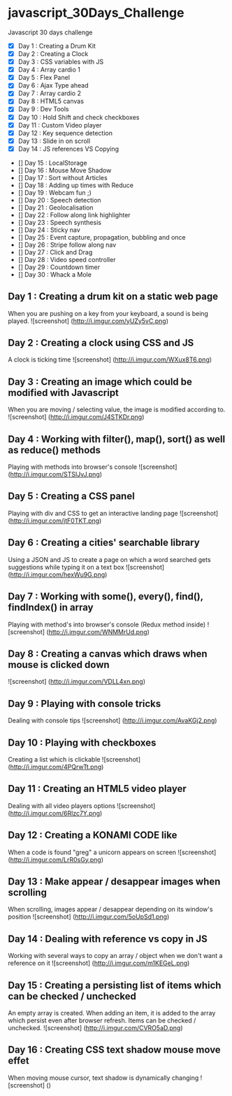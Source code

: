 # javascript_30Days_Challenge
Javascript 30 days challenge 

- [x] Day 1 : Creating a Drum Kit
- [x] Day 2 : Creating a Clock
- [x] Day 3 : CSS variables with JS
- [x] Day 4 : Array cardio 1
- [x] Day 5 : Flex Panel
- [x] Day 6 : Ajax Type ahead
- [x] Day 7 : Array cardio 2
- [x] Day 8 : HTML5 canvas
- [x] Day 9 : Dev Tools
- [x] Day 10 : Hold Shift and check checkboxes
- [x] Day 11 : Custom Video player
- [x] Day 12 : Key sequence detection
- [x] Day 13 : Slide in on scroll
- [x] Day 14 : JS references VS Copying
- [] Day 15 : LocalStorage
- [] Day 16 : Mouse Move Shadow
- [] Day 17 : Sort without Articles  
- [] Day 18 : Adding up times with Reduce
- [] Day 19 : Webcam fun ;)
- [] Day 20 : Speech detection
- [] Day 21 : Geolocalisation
- [] Day 22 : Follow along link highlighter
- [] Day 23 : Speech synthesis
- [] Day 24 : Sticky nav
- [] Day 25 : Event capture, propagation, bubbling and once
- [] Day 26 : Stripe follow along nav
- [] Day 27 : Click and Drag
- [] Day 28 : Video speed controller
- [] Day 29 : Countdown timer
- [] Day 30 : Whack a Mole 

## Day 1 : Creating a drum kit on a static web page
When you are pushing on a key from your keyboard, a sound is being played.
![screenshot]
(http://i.imgur.com/yUZy5vC.png)

## Day 2 : Creating a clock using CSS and JS
A clock is ticking time 
![screenshot]
(http://i.imgur.com/WXux8T6.png)

## Day 3 : Creating an image which could be modified with Javascript
When you are moving / selecting value, the image is modified according to.
![screenshot]
(http://i.imgur.com/J4STKDr.png)

## Day 4 : Working with filter(), map(), sort() as well as reduce() methods
Playing with methods into browser's console
![screenshot]
(http://i.imgur.com/STSIJvJ.png)

## Day 5 : Creating a CSS panel
Playing with div and CSS to get an interactive landing page
![screenshot]
(http://i.imgur.com/jtF0TKT.png)

## Day 6 : Creating a cities' searchable library 
Using a JSON and JS to create a page on which a word searched gets suggestions while typing it on a text box
![screenshot]
(http://i.imgur.com/hexWu9G.png)

## Day 7 : Working with some(), every(), find(), findIndex() in array
Playing with method's into browser's console (Redux method inside)
![screenshot]
(http://i.imgur.com/WNMMrUd.png)

## Day 8 : Creating a canvas which draws when mouse is clicked down
![screenshot]
(http://i.imgur.com/VDLL4xn.png)

## Day 9 : Playing with console tricks
Dealing with console tips
![screenshot]
(http://i.imgur.com/AvaKGj2.png)

## Day 10 : Playing with checkboxes
Creating a list which is clickable
![screenshot]
(http://i.imgur.com/4PQrwTt.png)

## Day 11 : Creating an HTML5 video player
Dealing with all video players options
![screenshot]
(http://i.imgur.com/6Rlzc7Y.png)

## Day 12 : Creating a KONAMI CODE like
When a code is found "greg" a unicorn appears on screen
![screenshot]
(http://i.imgur.com/LrR0sGy.png)

## Day 13 : Make appear / desappear images when scrolling 
When scrolling, images appear / desappear depending on its window's position
![screenshot]
(http://i.imgur.com/5oUpSd1.png)

## Day 14 : Dealing with reference vs copy in JS
Working with several ways to copy an array / object when we don't want a reference on it
![screenshot]
(http://i.imgur.com/m1KEGeL.png)

## Day 15 : Creating a persisting list of items which can be checked / unchecked
An empty array is created. When adding an item, it is added to the array which persist even after browser refresh. Items can be checked / unchecked.
![screenshot]
(http://i.imgur.com/CVRO5aD.png)

## Day 16 : Creating CSS text shadow mouse move effet
When moving mouse cursor, text shadow is dynamically changing
![screenshot]
()